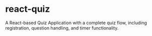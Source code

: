 # react-quiz
A React-based Quiz Application with a complete quiz flow, including registration, question handling, and timer functionality.
